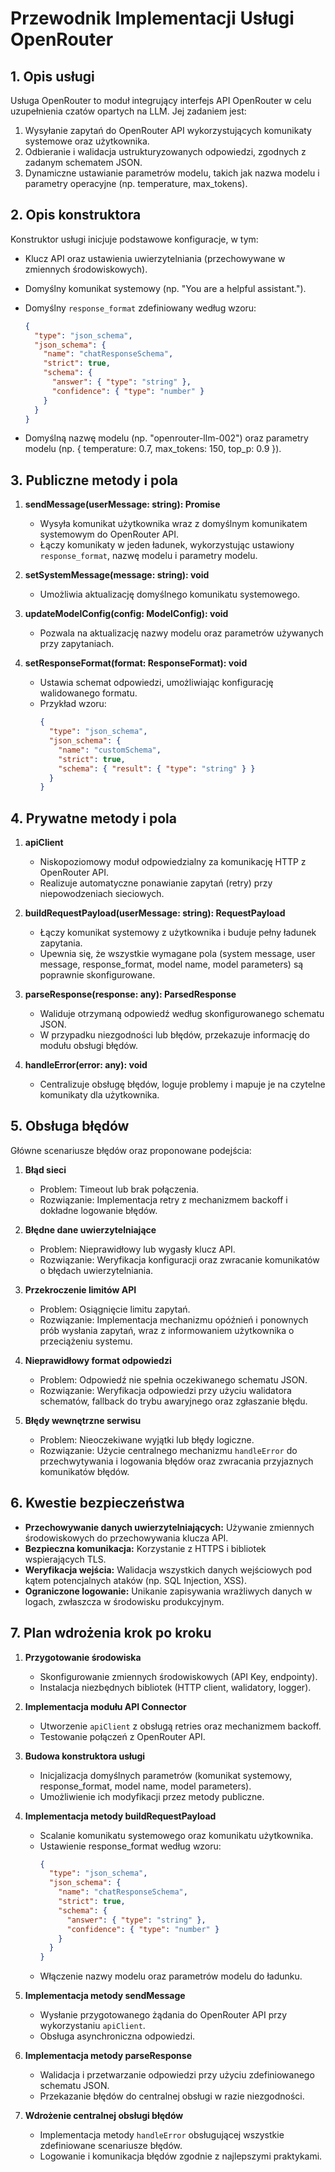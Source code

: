 # Przewodnik Implementacji Usługi OpenRouter

## 1. Opis usługi

Usługa OpenRouter to moduł integrujący interfejs API OpenRouter w celu uzupełnienia czatów opartych na LLM. Jej zadaniem jest:

1. Wysyłanie zapytań do OpenRouter API wykorzystujących komunikaty systemowe oraz użytkownika.
2. Odbieranie i walidacja ustrukturyzowanych odpowiedzi, zgodnych z zadanym schematem JSON.
3. Dynamiczne ustawianie parametrów modelu, takich jak nazwa modelu i parametry operacyjne (np. temperature, max_tokens).

## 2. Opis konstruktora

Konstruktor usługi inicjuje podstawowe konfiguracje, w tym:

- Klucz API oraz ustawienia uwierzytelniania (przechowywane w zmiennych środowiskowych).
- Domyślny komunikat systemowy (np. "You are a helpful assistant.").
- Domyślny `response_format` zdefiniowany według wzoru:

  ```json
  {
    "type": "json_schema",
    "json_schema": {
      "name": "chatResponseSchema",
      "strict": true,
      "schema": {
        "answer": { "type": "string" },
        "confidence": { "type": "number" }
      }
    }
  }
  ```

- Domyślną nazwę modelu (np. "openrouter-llm-002") oraz parametry modelu (np. { temperature: 0.7, max_tokens: 150, top_p: 0.9 }).

## 3. Publiczne metody i pola

1. **sendMessage(userMessage: string): Promise<Response>**

   - Wysyła komunikat użytkownika wraz z domyślnym komunikatem systemowym do OpenRouter API.
   - Łączy komunikaty w jeden ładunek, wykorzystując ustawiony `response_format`, nazwę modelu i parametry modelu.

2. **setSystemMessage(message: string): void**

   - Umożliwia aktualizację domyślnego komunikatu systemowego.

3. **updateModelConfig(config: ModelConfig): void**

   - Pozwala na aktualizację nazwy modelu oraz parametrów używanych przy zapytaniach.

4. **setResponseFormat(format: ResponseFormat): void**
   - Ustawia schemat odpowiedzi, umożliwiając konfigurację walidowanego formatu.
   - Przykład wzoru:
     ```json
     {
       "type": "json_schema",
       "json_schema": {
         "name": "customSchema",
         "strict": true,
         "schema": { "result": { "type": "string" } }
       }
     }
     ```

## 4. Prywatne metody i pola

1. **apiClient**

   - Niskopoziomowy moduł odpowiedzialny za komunikację HTTP z OpenRouter API.
   - Realizuje automatyczne ponawianie zapytań (retry) przy niepowodzeniach sieciowych.

2. **buildRequestPayload(userMessage: string): RequestPayload**

   - Łączy komunikat systemowy z użytkownika i buduje pełny ładunek zapytania.
   - Upewnia się, że wszystkie wymagane pola (system message, user message, response_format, model name, model parameters) są poprawnie skonfigurowane.

3. **parseResponse(response: any): ParsedResponse**

   - Waliduje otrzymaną odpowiedź według skonfigurowanego schematu JSON.
   - W przypadku niezgodności lub błędów, przekazuje informację do modułu obsługi błędów.

4. **handleError(error: any): void**
   - Centralizuje obsługę błędów, loguje problemy i mapuje je na czytelne komunikaty dla użytkownika.

## 5. Obsługa błędów

Główne scenariusze błędów oraz proponowane podejścia:

1. **Błąd sieci**

   - Problem: Timeout lub brak połączenia.
   - Rozwiązanie: Implementacja retry z mechanizmem backoff i dokładne logowanie błędów.

2. **Błędne dane uwierzytelniające**

   - Problem: Nieprawidłowy lub wygasły klucz API.
   - Rozwiązanie: Weryfikacja konfiguracji oraz zwracanie komunikatów o błędach uwierzytelniania.

3. **Przekroczenie limitów API**

   - Problem: Osiągnięcie limitu zapytań.
   - Rozwiązanie: Implementacja mechanizmu opóźnień i ponownych prób wysłania zapytań, wraz z informowaniem użytkownika o przeciążeniu systemu.

4. **Nieprawidłowy format odpowiedzi**

   - Problem: Odpowiedź nie spełnia oczekiwanego schematu JSON.
   - Rozwiązanie: Weryfikacja odpowiedzi przy użyciu walidatora schematów, fallback do trybu awaryjnego oraz zgłaszanie błędu.

5. **Błędy wewnętrzne serwisu**
   - Problem: Nieoczekiwane wyjątki lub błędy logiczne.
   - Rozwiązanie: Użycie centralnego mechanizmu `handleError` do przechwytywania i logowania błędów oraz zwracania przyjaznych komunikatów błędów.

## 6. Kwestie bezpieczeństwa

- **Przechowywanie danych uwierzytelniających:** Używanie zmiennych środowiskowych do przechowywania klucza API.
- **Bezpieczna komunikacja:** Korzystanie z HTTPS i bibliotek wspierających TLS.
- **Weryfikacja wejścia:** Walidacja wszystkich danych wejściowych pod kątem potencjalnych ataków (np. SQL Injection, XSS).
- **Ograniczone logowanie:** Unikanie zapisywania wrażliwych danych w logach, zwłaszcza w środowisku produkcyjnym.

## 7. Plan wdrożenia krok po kroku

1. **Przygotowanie środowiska**

   - Skonfigurowanie zmiennych środowiskowych (API Key, endpointy).
   - Instalacja niezbędnych bibliotek (HTTP client, walidatory, logger).

2. **Implementacja modułu API Connector**

   - Utworzenie `apiClient` z obsługą retries oraz mechanizmem backoff.
   - Testowanie połączeń z OpenRouter API.

3. **Budowa konstruktora usługi**

   - Inicjalizacja domyślnych parametrów (komunikat systemowy, response_format, model name, model parameters).
   - Umożliwienie ich modyfikacji przez metody publiczne.

4. **Implementacja metody buildRequestPayload**

   - Scalanie komunikatu systemowego oraz komunikatu użytkownika.
   - Ustawienie response_format według wzoru:
     ```json
     {
       "type": "json_schema",
       "json_schema": {
         "name": "chatResponseSchema",
         "strict": true,
         "schema": {
           "answer": { "type": "string" },
           "confidence": { "type": "number" }
         }
       }
     }
     ```
   - Włączenie nazwy modelu oraz parametrów modelu do ładunku.

5. **Implementacja metody sendMessage**

   - Wysłanie przygotowanego żądania do OpenRouter API przy wykorzystaniu `apiClient`.
   - Obsługa asynchroniczna odpowiedzi.

6. **Implementacja metody parseResponse**

   - Walidacja i przetwarzanie odpowiedzi przy użyciu zdefiniowanego schematu JSON.
   - Przekazanie błędów do centralnej obsługi w razie niezgodności.

7. **Wdrożenie centralnej obsługi błędów**

   - Implementacja metody `handleError` obsługującej wszystkie zdefiniowane scenariusze błędów.
   - Logowanie i komunikacja błędów zgodnie z najlepszymi praktykami.
